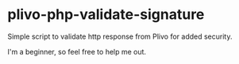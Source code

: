 # plivo-php-validate-signature
Simple script to validate http response from Plivo for added security.

I'm a beginner, so feel free to help me out.
